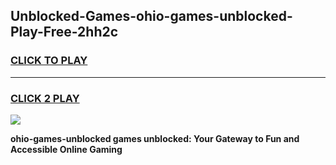
## Unblocked-Games-ohio-games-unblocked-Play-Free-2hh2c
<h3>
<a href="https://premium76.site?title=ohio-games-unblocked&ref=23A">CLICK TO PLAY</a></h3>
<hr>

<h3>
<a href="https://premium76.site?title=ohio-games-unblocked&ref=23A">CLICK 2 PLAY</a>
  
</h3>

<a href="https://premium76.site?title=ohio-games-unblocked&ref=23A"><img src="https://clearcache.store/games.png"></a>


**ohio-games-unblocked games unblocked: Your Gateway to Fun and Accessible Online Gaming**
